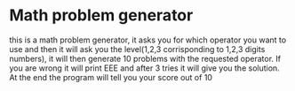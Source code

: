 
# Math problem generator
this is a math problem generator, it asks you for which operator you want to use and then it will ask you the level(1,2,3 corrisponding to 1,2,3 digits numbers), it will then generate 10 problems with the requested operator. If you are wrong it will print EEE and after 3 tries it will give you the solution. At the end the program will tell you your score out of 10

